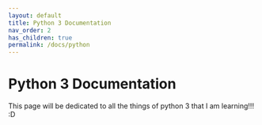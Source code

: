 ```yaml
---
layout: default
title: Python 3 Documentation
nav_order: 2
has_children: true
permalink: /docs/python
---
```


# Python 3 Documentation

This page will be dedicated to all the things of python 3 that I am learning!!! :D 
